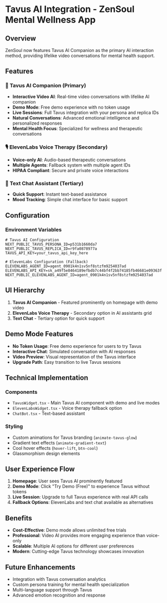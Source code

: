 # Tavus AI Integration - ZenSoul Mental Wellness App

## Overview
ZenSoul now features Tavus AI Companion as the primary AI interaction method, providing lifelike video conversations for mental health support.

## Features

### 🎥 Tavus AI Companion (Primary)
- **Interactive Video AI**: Real-time video conversations with lifelike AI companion
- **Demo Mode**: Free demo experience with no token usage
- **Live Sessions**: Full Tavus integration with your persona and replica IDs
- **Natural Conversations**: Advanced emotional intelligence and personalized responses
- **Mental Health Focus**: Specialized for wellness and therapeutic conversations

### 🎙️ ElevenLabs Voice Therapy (Secondary)
- **Voice-only AI**: Audio-based therapeutic conversations
- **Multiple Agents**: Fallback system with multiple agent IDs
- **HIPAA Compliant**: Secure and private voice interactions

### 💬 Text Chat Assistant (Tertiary)
- **Quick Support**: Instant text-based assistance
- **Mood Tracking**: Simple chat interface for basic support

## Configuration

### Environment Variables
```env
# Tavus AI Configuration
NEXT_PUBLIC_TAVUS_PERSONA_ID=p531b1660da7
NEXT_PUBLIC_TAVUS_REPLICA_ID=r9fa0878977a
TAVUS_API_KEY=your_tavus_api_key_here

# ElevenLabs Configuration (Fallback)
ELEVENLABS_AGENT_ID=agent_0901k4n1sv5nf8stzfm9254037ad
ELEVENLABS_API_KEY=sk_a49f5e8464189efbdb7c44bf4f2bb74185fb46681e09363f
NEXT_PUBLIC_ELEVENLABS_AGENT_ID=agent_0901k4n1sv5nf8stzfm9254037ad
```

## UI Hierarchy

1. **Tavus AI Companion** - Featured prominently on homepage with demo video
2. **ElevenLabs Voice Therapy** - Secondary option in AI assistants grid
3. **Text Chat** - Tertiary option for quick support

## Demo Mode Features

- **No Token Usage**: Free demo experience for users to try Tavus
- **Interactive Chat**: Simulated conversation with AI responses
- **Video Preview**: Visual representation of the Tavus interface
- **Upgrade Path**: Easy transition to live Tavus sessions

## Technical Implementation

### Components
- `TavusWidget.tsx` - Main Tavus AI component with demo and live modes
- `ElevenLabsWidget.tsx` - Voice therapy fallback option
- `ChatBot.tsx` - Text-based assistant

### Styling
- Custom animations for Tavus branding (`animate-tavus-glow`)
- Gradient text effects (`animate-gradient-text`)
- Cool hover effects (`hover-lift`, `btn-cool`)
- Glassmorphism design elements

## User Experience Flow

1. **Homepage**: User sees Tavus AI prominently featured
2. **Demo Mode**: Click "Try Demo (Free)" to experience Tavus without tokens
3. **Live Session**: Upgrade to full Tavus experience with real API calls
4. **Fallback Options**: ElevenLabs and text chat available as alternatives

## Benefits

- **Cost-Effective**: Demo mode allows unlimited free trials
- **Professional**: Video AI provides more engaging experience than voice-only
- **Scalable**: Multiple AI options for different user preferences
- **Modern**: Cutting-edge Tavus technology showcases innovation

## Future Enhancements

- Integration with Tavus conversation analytics
- Custom persona training for mental health specialization
- Multi-language support through Tavus
- Advanced emotion recognition and response
